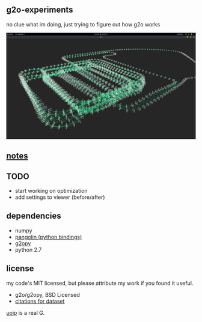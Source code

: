 g2o-experiments
---
no clue what im doing, just trying to figure out how g2o works

![pretty pic](resources/0.png)

[notes](notes.md)
---

TODO
---
 - start working on optimization
 - add settings to viewer (before/after)

dependencies
---
 - numpy
 - [pangolin (python bindings)](https://github.com/uoip/pangolin)
 - [g2opy](https://github.com/uoip/g2opy)
 - python 2.7


license
---
my code's MIT licensed, but please attribute my work if you found it useful.
 - g2o/g2opy, BSD Licensed
 - [citations for dataset](data/dataset.md)

 [uoip](https://github.com/uoip) is a real G.
